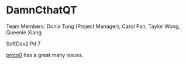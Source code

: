 # DamnCthatQT

Team Members: Donia Tung (Project Manager), Carol Pan, Taylor Wong, Queenie Xiang

SoftDev2 Pd 7

[proto0](http://165.227.71.95/) has a great many issues.
